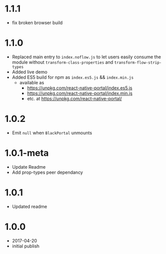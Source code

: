 # 1.1.1
- fix broken browser build

# 1.1.0
- Replaced main entry to `index.noflow.js` to let users easily consume the module without `transform-class-properties` and `transform-flow-strip-types`
- Added live demo
- Added ES5 build for npm as `index.es5.js` && `index.min.js`
  - available as
    - https://unpkg.com/react-native-portal/index.es5.js
    - https://unpkg.com/react-native-portal/index.min.js
    - etc. at https://unpkg.com/react-native-portal/

# 1.0.2

- Emit `null` when `BlackPortal` unmounts

# 1.0.1-meta

- Update Readme
- Add prop-types peer dependancy

# 1.0.1

- Updated readme

# 1.0.0

- 2017-04-20
- initial publish
